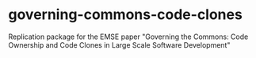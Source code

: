 # governing-commons-code-clones
Replication package for the EMSE paper "Governing the Commons: Code Ownership and Code Clones in Large Scale Software Development"
